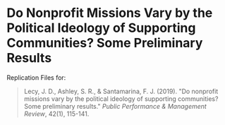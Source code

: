# Do Nonprofit Missions Vary by the Political Ideology of Supporting Communities? Some Preliminary Results

Replication Files for:

> Lecy, J. D., Ashley, S. R., & Santamarina, F. J. (2019). "Do nonprofit missions vary by the political ideology of supporting communities? Some preliminary results." *Public Performance & Management Review*, 42(1), 115-141.

